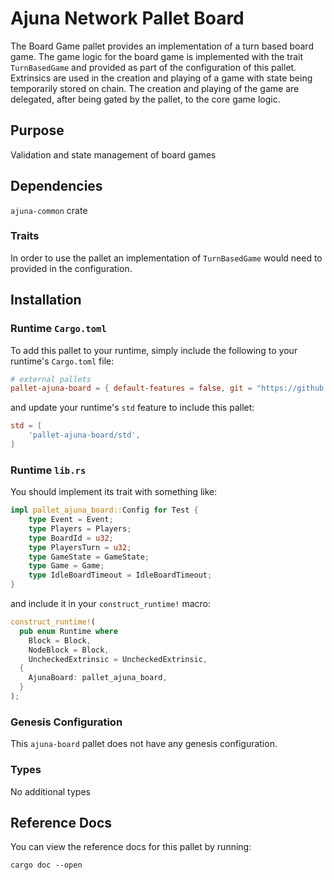 # Ajuna Network Pallet Board

The Board Game pallet provides an implementation of a turn based board game. The game logic for the board game is implemented with the trait `TurnBasedGame` and provided as part of the configuration of this pallet. Extrinsics are used in the creation and playing of a game with state being temporarily stored on chain. The creation and playing of the game are delegated, after being gated by the pallet, to the core game logic.

## Purpose

Validation and state management of board games

## Dependencies

`ajuna-common` crate

### Traits

In order to use the pallet an implementation of `TurnBasedGame` would need to provided in the configuration.

## Installation

### Runtime `Cargo.toml`

To add this pallet to your runtime, simply include the following to your runtime's `Cargo.toml` file:

```TOML
# external pallets
pallet-ajuna-board = { default-features = false, git = "https://github.com/ajuna-network/Ajuna" }
```

and update your runtime's `std` feature to include this pallet:

```TOML
std = [
    'pallet-ajuna-board/std',
]
```

### Runtime `lib.rs`

You should implement its trait with something like:

```rust
impl pallet_ajuna_board::Config for Test {
	type Event = Event;
	type Players = Players;
	type BoardId = u32;
	type PlayersTurn = u32;
	type GameState = GameState;
    type Game = Game;
    type IdleBoardTimeout = IdleBoardTimeout;
}
```

and include it in your `construct_runtime!` macro:

```rust
construct_runtime!(
  pub enum Runtime where
    Block = Block,
    NodeBlock = Block,
    UncheckedExtrinsic = UncheckedExtrinsic,
  {
    AjunaBoard: pallet_ajuna_board,
  }
);
```

### Genesis Configuration

This `ajuna-board` pallet does not have any genesis configuration.

### Types

No additional types

## Reference Docs

You can view the reference docs for this pallet by running:

```
cargo doc --open
```
